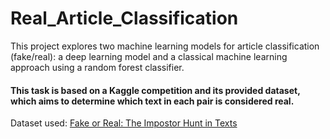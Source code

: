 # Real_Article_Classification
This project explores two machine learning models for article classification (fake/real): a deep learning model and a classical machine learning approach using a random forest classifier.
#### This task is based on a Kaggle competition and its provided dataset, which aims to determine which text in each pair is considered real.

Dataset used: [Fake or Real: The Impostor Hunt in Texts](https://www.kaggle.com/competitions/fake-or-real-the-impostor-hunt/overview)
